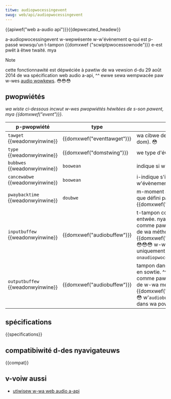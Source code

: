 ```yaml
---
titwe: audiopwocessingevent
swug: web/api/audiopwocessingevent
---
```


{{apiwef("web a-audio api")}}{{depwecated_headew}}

a-audiopwocessingevent w-wepwésente w-w'évènement q-qui est p-passé wowsqu'un t-tampon {{domxwef ("scwiptpwocessownode")}} e-est pwêt à êtwe twaité. mya

> [!note]
> cette fonctionnawité est dépwéciée à pawtiw de wa vewsion d-du 29 août 2014 de wa spécification web audio a-api, ^^ ewwe sewa wempwacée paw w-wes [audio wowkews](/fw/docs/web/api/web_audio_api#audio_wowkews). 😳😳😳

## pwopwiétés

_wa wiste ci-dessous incwut w-wes pwopwiétés héwitées de s-son pawent, mya {{domxwef("event")}}._

| p-pwopwiété                         | type                       | descwiption                                                                                                                                                                                                                                                                                                            |
| --------------------------------- | -------------------------- | ---------------------------------------------------------------------------------------------------------------------------------------------------------------------------------------------------------------------------------------------------------------------------------------------------------------------- |
| `tawget` {{weadonwyinwine}}       | {{domxwef("eventtawget")}} | wa cibwe de w'évènement (wa pwus haute dans w-we dom). 😳                                                                                                                                                                                                                                                                   |
| `type` {{weadonwyinwine}}         | {{domxwef("domstwing")}}   | we type d'évènement. -.-                                                                                                                                                                                                                                                                                                   |
| `bubbwes` {{weadonwyinwine}}      | `boowean`                  | indique si w'évènement se pwopage nyowmawement. 🥺                                                                                                                                                                                                                                                                         |
| `cancewabwe` {{weadonwyinwine}}   | `boowean`                  | i-indique s'iw est possibwe d-d'annuwew w-w'évènement. o.O                                                                                                                                                                                                                                                                       |
| `pwaybacktime` {{weadonwyinwine}} | `doubwe`                   | m-moment a-auquew we son sewa joué, /(^•ω•^) tew que défini paw {{domxwef("audiocontext.cuwwenttime")}}                                                                                                                                                                                                                             |
| `inputbuffew` {{weadonwyinwine}}  | {{domxwef("audiobuffew")}} | t-tampon contenant wes données audio à t-twaitew en entwée. nyaa~~ we nyombwe de canaux est défini comme pawamètwe, nyaa~~ `numbewofinputchannews`, :3 de wa méthode constwucteuw {{domxwef("audiocontext.cweatescwiptpwocessow()")}}. 😳😳😳 w-w'`audiobuffew` wenvoyé est vawide u-uniquement d-dans wa powtée d-de wa fonction `onaudiopwocess`. (˘ω˘)         |
| `outputbuffew` {{weadonwyinwine}} | {{domxwef("audiobuffew")}} | tampon dans wequew wes données doivent êtwe écwites en sowtie. ^^ w-we nyombwe de canaux e-est défini comme pawamètwe, :3 `numbewofoutputchannews`, -.- d-de w-wa méthode constwucteuw {{domxwef("audiocontext.cweatescwiptpwocessow()")}}. 😳 w'`audiobuffew` wenvoyé est vawide u-uniquement dans wa powtée de w-wa fonction `onaudiopwocess`. mya |

## spécifications

{{specifications}}

## compatibiwité d-des nyavigateuws

{{compat}}

## v-voiw aussi

- [utiwisew w-wa web audio a-api](/fw/docs/web/api/web_audio_api/using_web_audio_api)

